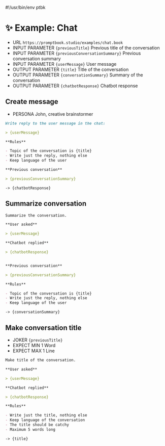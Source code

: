 #!/usr/bin/env ptbk

# ✨ Example: Chat

-   URL `https://promptbook.studio/examples/chat.book`
-   INPUT PARAMETER `{previousTitle}` Previous title of the conversation
-   INPUT PARAMETER `{previousConversationSummary}` Previous conversation summary
-   INPUT PARAMETER `{userMessage}` User message
-   OUTPUT PARAMETER `{title}` Title of the conversation
-   OUTPUT PARAMETER `{conversationSummary}` Summary of the conversation
-   OUTPUT PARAMETER `{chatbotResponse}` Chatbot response

## Create message

- PERSONA John, creative brainstormer

```markdown
Write reply to the user message in the chat:

> {userMessage}

**Rules**

- Topic of the conversation is {title}
- Write just the reply, nothing else
- Keep language of the user

**Previous conversation**

> {previousConversationSummary}

```

`-> {chatbotResponse}`

## Summarize conversation

```markdown
Summarize the conversation.

**User asked**

> {userMessage}

**Chatbot replied**

> {chatbotResponse}


**Previous conversation**

> {previousConversationSummary}

**Rules**

- Topic of the conversation is {title}
- Write just the reply, nothing else
- Keep language of the user

```

`-> {conversationSummary}`

## Make conversation title

- JOKER `{previousTitle}`
- EXPECT MIN 1 Word
- EXPECT MAX 1 Line

```markdown
Make title of the conversation.

**User asked**

> {userMessage}

**Chatbot replied**

> {chatbotResponse}

**Rules**

- Write just the title, nothing else
- Keep language of the conversation
- The title should be catchy
- Maximum 5 words long

```

`-> {title}`